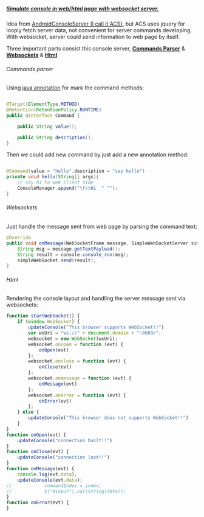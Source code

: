 
##### [Simulate console in web/html page with websocket server.](https://github.com/suntabu/WebsocketConsoleTool.git)

Idea from [AndroidConsoleServer (I call it ACS)](https://github.com/suntabu/AndroidConsoleServer), but ACS uses jquery for looply fetch server data, not convenient for server commands developing. With websocket, server could send information to web page by itself.

Three important parts consist this console server, [**Commands Parser**](https://github.com/suntabu/WebsocketConsoleTool/tree/master/server/websocket/src/main/java/org/suntabu/commands) & [**Websockets**](https://github.com/suntabu/WebsocketConsoleTool/blob/master/server/websocket/src/main/java/org/suntabu/Server/SimpleWebSocketServer.java) & [**Html**](https://github.com/suntabu/WebsocketConsoleTool/tree/master/html)

###### Commands parser
Using [java annotation](https://en.wikipedia.org/wiki/Java_annotation) for mark the command methods:
``` java

@Target(ElementType.METHOD)
@Retention(RetentionPolicy.RUNTIME)
public @interface Command {

    public String value();

    public String description();
}
```

Then we could add new command by just add a new annotation method:
``` java

@Command(value = "hello",description = "say hello")
private void hello(String[] args){
    // say hi to web client side
    ConsoleManager.append("\t\tHi  ^ ^");
}

```


###### Websockets

Just handle the message sent from web page by parsing the command text:
``` java
@Override
public void onMessage(WebSocketFrame message, SimpleWebSocketServer simpleWebSocket) {
    String msg = message.getTextPayload();
    String result = console.console_run(msg);
    simpleWebSocket.send(result);
}

```

###### Html
Rendering the console layout and handling the server message sent via websockets:

``` javascript
function startWebSocket() {
    if (window.WebSocket) {
        updateConsole("This browser supports WebSocket!!")
        var wsUri = "ws://" + document.domain + ":8083/";
        websocket = new WebSocket(wsUri);
        websocket.onopen = function (evt) {
            onOpen(evt)
        };
        websocket.onclose = function (evt) {
            onClose(evt)
        };
        websocket.onmessage = function (evt) {
            onMessage(evt)
        };
        websocket.onerror = function (evt) {
            onError(evt)
        };
    } else {
        updateConsole("This browser does not supports WebSocket!!")
    }
}
function onOpen(evt) {
    updateConsole("connection built!!")
}
function onClose(evt) {
    updateConsole("connection lost!!")
}
function onMessage(evt) {
    console.log(evt.data);
    updateConsole(evt.data);
//            commandIndex = index;
//            $("#input").val(String(data));
}
function onError(evt) {
}

```


